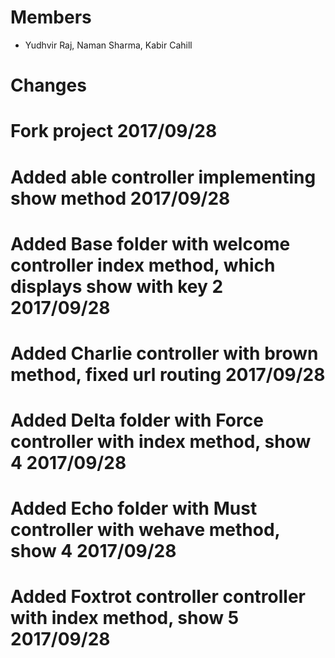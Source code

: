 # Members
- Yudhvir Raj, Naman Sharma, Kabir Cahill

# Changes
  # Fork project 2017/09/28
  # Added able controller implementing show method 2017/09/28
  # Added Base folder with welcome controller index method, which displays show with key 2 2017/09/28
  # Added Charlie controller with brown method, fixed url routing 2017/09/28
  # Added Delta folder with Force controller with index method, show 4 2017/09/28
  # Added Echo folder with Must controller with wehave method, show 4 2017/09/28
  # Added Foxtrot controller controller with index method, show 5 2017/09/28
